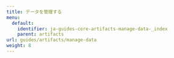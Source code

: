 ```yaml
---
title: データを管理する
menu:
  default:
    identifier: ja-guides-core-artifacts-manage-data-_index
    parent: artifacts
url: guides/artifacts/manage-data
weight: 8
---
```


